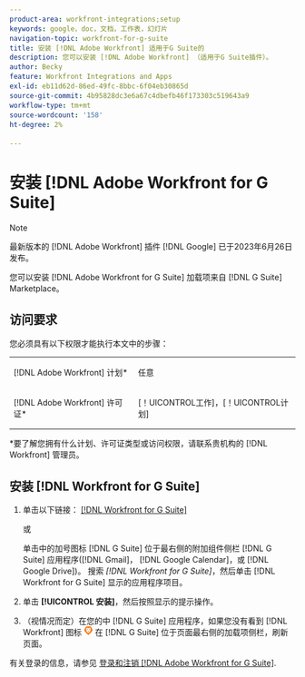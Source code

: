 ```yaml
---
product-area: workfront-integrations;setup
keywords: google，doc，文档，工作表，幻灯片
navigation-topic: workfront-for-g-suite
title: 安装 [!DNL Adobe Workfront] 适用于G Suite的
description: 您可以安装 [!DNL Adobe Workfront] （适用于G Suite插件）。
author: Becky
feature: Workfront Integrations and Apps
exl-id: eb11d62d-86ed-49fc-8bbc-6f04eb30865d
source-git-commit: 4b95828dc3e6a67c4dbefb46f173303c519643a9
workflow-type: tm+mt
source-wordcount: '158'
ht-degree: 2%

---
```


# 安装 [!DNL Adobe Workfront for G Suite]

>[!NOTE]
>
>最新版本的 [!DNL Adobe Workfront] 插件 [!DNL Google] 已于2023年6月26日发布。

您可以安装 [!DNL Adobe Workfront for G Suite] 加载项来自 [!DNL G Suite] Marketplace。

## 访问要求

您必须具有以下权限才能执行本文中的步骤：

<table style="table-layout:auto"> 
 <col> 
 <col> 
 <tbody> 
  <tr> 
   <td role="rowheader">[!DNL Adobe Workfront] 计划*</td> 
   <td> <p>任意</p> </td> 
  </tr> 
  <tr> 
   <td role="rowheader">[!DNL Adobe Workfront] 许可证*</td> 
   <td> <p>[！UICONTROL工作]，[！UICONTROL计划]</p> </td> 
  </tr>
   </tbody> 
</table>

&#42;要了解您拥有什么计划、许可证类型或访问权限，请联系贵机构的 [!DNL Workfront] 管理员。

## 安装 [!DNL Workfront for G Suite]

1. 单击以下链接： [[!DNL Workfront for G Suite]](https://workspace.google.com/marketplace/app/adobe_workfront/811980987828)

   或

   单击中的加号图标 [!DNL G Suite] 位于最右侧的附加组件侧栏 [!DNL G Suite] 应用程序([!DNL Gmail]， [!DNL Google Calendar]，或 [!DNL Google Drive])。 搜索 *[!DNL Workfront for G Suite]*，然后单击 [!DNL Workfront for G Suite] 显示的应用程序项目。

1. 单击 **[!UICONTROL 安装]**，然后按照显示的提示操作。
1. （视情况而定）在您的中 [!DNL G Suite] 应用程序，如果您没有看到 [!DNL Workfront] 图标 ![](assets/wf-lion-icon.png) 在 [!DNL G Suite] 位于页面最右侧的加载项侧栏，刷新页面。

有关登录的信息，请参见 [登录和注销 [!DNL Adobe Workfront for G Suite]](../../workfront-integrations-and-apps/workfront-for-g-suite/log-in-and-out-wf-for-gsuite.md).
